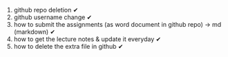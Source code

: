 1. github repo deletion ✔
2. github username change ✔
3. how to submit the assignments (as word document in github repo) -> md (markdown) ✔
4. how to get the lecture notes & update it everyday ✔
5. how to delete the extra file in github ✔
